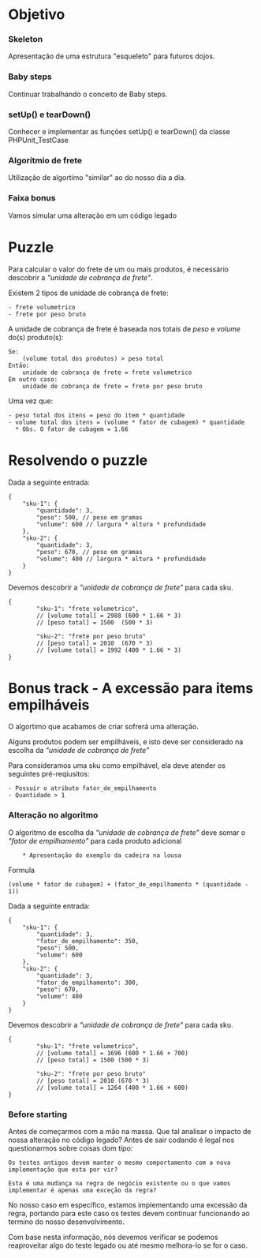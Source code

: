 # Objetivo

###  Skeleton
Apresentação de uma estrutura "esqueleto" para futuros dojos.

### Baby steps
Continuar trabalhando o conceito de Baby steps.

### setUp() e tearDown()
Conhecer e implementar as funções setUp() e tearDown() da classe PHPUnit_TestCase

### Algorítmio de frete
Utilização de algortímo "similar" ao do nosso dia a dia.
	
### Faixa bonus
Vamos simular uma alteração em um código legado

# Puzzle

Para calcular o valor do frete de um ou mais produtos, é necessário descobrir a *"unidade de cobrança de frete"*.

Existem 2 tipos de unidade de cobrança de frete:

	- frete volumetrico
	- frete por peso bruto

A unidade de cobrança de frete é baseada nos totais de _peso_ e _volume_ do(s) produto(s):

	Se:
		(volume total dos produtos) > peso total
	Então:
		unidade de cobrança de frete = frete volumetrico
	Em outro caso:
		unidade de cobrança de frete = frete por peso bruto

Uma vez que:

	- peso total dos itens = peso do item * quantidade
	- volume total dos itens = (volume * fator de cubagem) * quantidade
	  * Obs. O fator de cubagem = 1.66

# Resolvendo o puzzle

Dada a seguinte entrada:

	{
	    "sku-1": {
	        "quantidade": 3,
	        "peso": 500, // peso em gramas
	        "volume": 600 // largura * altura * profundidade
	    },
	    "sku-2": {
	        "quantidade": 3,
	        "peso": 670, // peso em gramas
	        "volume": 400 // largura * altura * profundidade
	    }
	}

Devemos descobrir a _"unidade de cobrança de frete"_ para cada sku.

	{
    		"sku-1": "frete volumetrico",
    		// [volume total] = 2988 (600 * 1.66 * 3)
    		// [peso total] = 1500  (500 * 3)
    		
    		"sku-2": "frete por peso bruto"
    		// [peso total] = 2010  (670 * 3)
    		// [volume total] = 1992 (400 * 1.66 * 3)
	}


# Bonus track - A excessão para items empilháveis

O algortimo que acabamos de criar sofrerá uma alteração.

Alguns produtos podem ser empilháveis, e isto deve ser considerado na escolha da *"unidade de cobrança de frete"*

Para consideramos uma sku como empilhável, ela deve atender os seguintes pré-reqiusitos:
	
	- Possuir o atributo fator_de_empilhamento
	- Quantidade > 1

### Alteração no algoritmo 

O algoritmo de escolha da *"unidade de cobrança de frete"* deve somar o *"fator de empilhamento"* para cada produto adicional
	
		* Apresentação do exemplo da cadeira na lousa

Formula

	(volume * fator de cubagem) + (fator_de_empilhamento * (quantidade - 1))

Dada a seguinte entrada:

	{
	    "sku-1": {
	        "quantidade": 3,
	        "fator_de_empilhamento": 350,
	        "peso": 500,
	        "volume": 600
	    },
	    "sku-2": {
	        "quantidade": 3,
	        "fator_de_empilhamento": 300,
	        "peso": 670,
	        "volume": 400
	    }
	}

Devemos descobrir a _"unidade de cobrança de frete"_ para cada sku.

	{
    		"sku-1": "frete volumetrico",
    		// [volume total] = 1696 (600 * 1.66 + 700)
    		// [peso total] = 1500 (500 * 3)
    		
    		"sku-2": "frete por peso bruto"
    		// [peso total] = 2010 (670 * 3)
    		// [volume total] = 1264 (400 * 1.66 + 600)
	}

### Before starting

Antes de começarmos com a mão na massa. Que tal analisar o impacto de nossa alteração no código legado?
Antes de sair codando é legal nos questionarmos sobre coisas dom tipo:

	Os testes antigos devem manter o mesmo comportamento com a nova implementação que esta por vir?

	Esta é uma mudança na regra de negócio existente ou o que vamos implementar é apenas uma exceção da regra?
	
No nosso caso em específico, estamos implementando uma excessão da regra, portando para este caso os testes devem continuar funcionando ao termino do nosso desenvolvimento.

Com base nesta informação, nós devemos verificar se podemos reaproveitar algo do teste legado ou até mesmo melhora-lo se for o caso.
